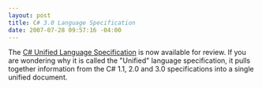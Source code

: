 ```yaml
---
layout: post
title: C# 3.0 Language Specification
date: 2007-07-28 09:57:16 -04:00
---
```


The [C# Unified Language Specification](http://download.microsoft.com/download/3/8/8/388e7205-bc10-4226-b2a8-75351c669b09/CSharp%20Language%20Specification.doc) is now available for review. If you are wondering why it is called the "Unified" language specification, it pulls together information from the C# 1.1, 2.0 and 3.0 specifications into a single unified document.
